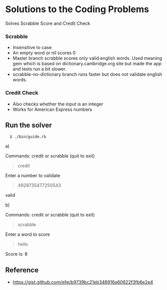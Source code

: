 # Solutions to the Coding Problems
Solves Scrabble Score and Credit Check

### Scrabble
  * Insensitive to case
  * An empty word or nil scores 0
  * Master branch scrabble scores only valid english words. Used meaning gem which is based on dictionary.cambridge.org site but made the app and tests run a bit slower. 
  * scrabble-no-dictionary branch runs faster but does not validate english words.

### Credit Check
  * Also checks whether the input is an integer
  * Works for American Express numbers

## Run the solver
```
  $ ./bin/guide.rb
```

a)

  Commands: credit or scrabble (quit to exit)

  > credit

  Enter a number to validate

  > 4929735477250543

  valid

b)

  Commands: credit or scrabble (quit to exit)

  > scrabble

  Enter a word to score

  > hello
  
  Score is: 8   

## Reference
- https://gist.github.com/elle/b9739bc21eb348916a60622f3fb6e2e4
